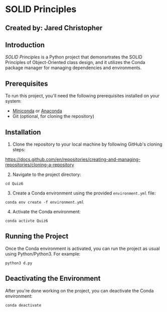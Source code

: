 # SOLID Principles
## Created by: Jared Christopher

## Introduction
*SOLID Principles* is a Python project that demonsrtrates the SOLID Principles of Object-Oriented class design, and it utilizes the Conda package manager for managing dependencies and environments.

## Prerequisites
To run this project, you'll need the following prerequisites installed on your system:
- [Miniconda](https://docs.conda.io/en/latest/miniconda.html) or [Anaconda](https://www.anaconda.com/products/distribution)
- Git (optional, for cloning the repository)

## Installation
1. Clone the repository to your local machine by following GitHub's cloning steps:

https://docs.github.com/en/repositories/creating-and-managing-repositories/cloning-a-repository

2. Navigate to the project directory:

```
cd Quiz6
```

3. Create a Conda environment using the provided `environment.yml` file:

```
conda env create -f environment.yml
```

4. Activate the Conda environment:

```
conda activte Quiz6
```

## Running the Project
Once the Conda environment is activated, you can run the project as usual using Python/Python3. For example:

```
python3 d.py
```
## Deactivating the Environment
After you're done working on the project, you can deactivate the Conda environment:

```
conda deactivate
```
